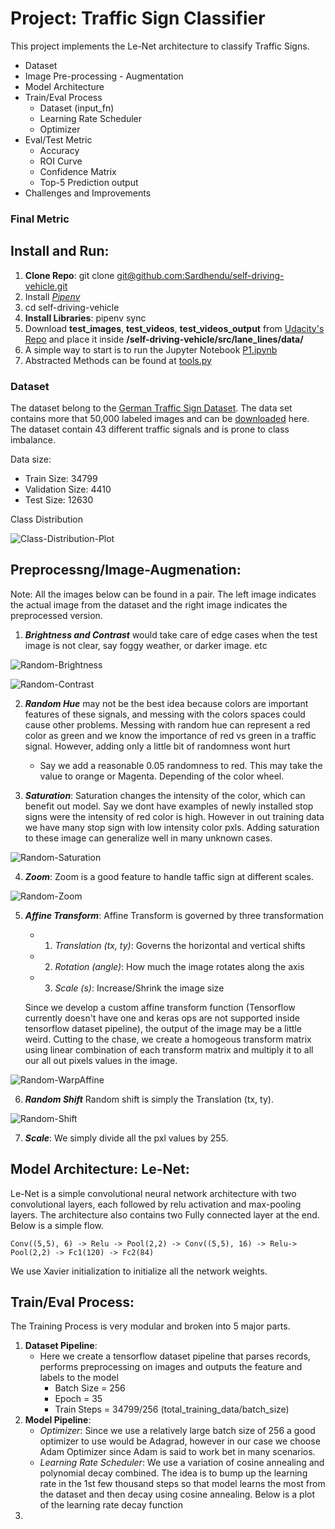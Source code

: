 # Project: Traffic Sign Classifier

This project implements the Le-Net architecture to classify Traffic Signs.

  * Dataset
  * Image Pre-processing - Augmentation
  * Model Architecture 
  * Train/Eval Process
    - Dataset (input_fn)
    - Learning Rate Scheduler
    - Optimizer
  * Eval/Test Metric
    - Accuracy
    - ROI Curve
    - Confidence Matrix
    - Top-5 Prediction output
  * Challenges and Improvements

### Final Metric

## Install and Run:
1. **Clone Repo**: git clone [git@github.com:Sardhendu/self-driving-vehicle.git]()
2. Install [*Pipenv*](https://pipenv-fork.readthedocs.io/en/latest/)
3. cd self-driving-vehicle
3. **Install Libraries**: pipenv sync
4. Download **test_images**, **test_videos**, **test_videos_output** from [Udacity's Repo](https://github.com/udacity/CarND-LaneLines-P1) and place it inside  **/self-driving-vehicle/src/lane_lines/data/** 
5. A simple way to start is to run the Jupyter Notebook [P1.ipynb](https://github.com/Sardhendu/self-driving-vehicle/blob/master/src/lane_lines/P1.ipynb)
6. Abstracted Methods can be found at [tools.py](https://github.com/Sardhendu/self-driving-vehicle/blob/master/src/lane_lines/tools.py)

### Dataset
The dataset belong to the [German Traffic Sign Dataset](http://benchmark.ini.rub.de/?section=gtsrb&subsection=dataset). The data set contains more that 50,000 labeled images and can be [downloaded](https://s3-us-west-1.amazonaws.com/udacity-selfdrivingcar/traffic-signs-data.zip) here. The dataset contain 43 different traffic signals and is prone to class imbalance. 

Data size:

   - Train Size: 34799
   - Validation Size: 4410
   - Test Size: 12630
   
Class Distribution
 
![Class-Distribution-Plot](https://github.com/Sardhendu/self-driving-vehicle/blob/master/src/traffic_sign_classifier/images/class_distribution_plot.png)


## Preprocessng/Image-Augmenation:

Note: All the images below can be found in a pair. The left image indicates the actual image from the dataset and 
the right image indicates the preprocessed version.

1. ***Brightness and Contrast*** would take care of edge cases when the test image is not clear, say foggy weather,
 or darker image. etc
 
![Random-Brightness](https://github.com/Sardhendu/self-driving-vehicle/blob/master/src/traffic_sign_classifier/images/random_brightness.png)
 
![Random-Contrast](https://github.com/Sardhendu/self-driving-vehicle/blob/master/src/traffic_sign_classifier/images/random_contrast.png)
  
2. ***Random Hue*** may not be the best idea because colors are important features of these signals, and messing with 
the colors spaces could cause other problems. Messing with random hue can represent a red color as green and we know 
the importance of red vs green in a traffic signal. However, adding only a little bit of randomness wont hurt
    - Say we add a reasonable 0.05 randomness to red. This may take the value to orange or Magenta. Depending of 
    the color wheel.
    
3. ***Saturation***: Saturation changes the intensity of the color, which can benefit out model. Say we dont have 
examples of newly installed stop signs were the intensity of red color is high. However in out training data we 
have many stop sign with low intensity color pxls. Adding saturation to these image can generalize well in many 
unknown cases. 
 
![Random-Saturation](https://github.com/Sardhendu/self-driving-vehicle/blob/master/src/traffic_sign_classifier/images/random_saturation.png)

4. ***Zoom***: Zoom is a good feature to handle taffic sign at different scales. 
 
![Random-Zoom](https://github.com/Sardhendu/self-driving-vehicle/blob/master/src/traffic_sign_classifier/images/random_zoom.png)

5. ***Affine Transform***: Affine Transform is governed by three transformation 
   * 1) *Translation (tx, ty)*: Governs the horizontal and vertical shifts
   * 2) *Rotation (angle)*: How much the image rotates along the axis
   * 3) *Scale (s)*: Increase/Shrink the image size
   
   Since we develop a custom affine transform function (Tensorflow currently doesn't have one and keras ops are not 
   supported inside tensorflow dataset pipeline), the output of the image may be a little weird. Cutting to the 
   chase, we create a homogeous transform matrix using linear combination of each transform matrix and multiply it to
    all our all out pixels values in the image.
    
![Random-WarpAffine](https://github.com/Sardhendu/self-driving-vehicle/blob/master/src/traffic_sign_classifier/images/warp_affine.png)

6. ***Random Shift*** Random shift is simply the Translation (tx, ty). 

![Random-Shift](https://github.com/Sardhendu/self-driving-vehicle/blob/master/src/traffic_sign_classifier/images/random_shift.png)

7. ***Scale***: We simply divide all the pxl values by 255.

## Model Architecture: Le-Net:
Le-Net is a simple convolutional neural network architecture with two convolutional layers, each followed by 
relu activation and max-pooling layers. The architecture also contains two Fully connected layer at the end. Below is a 
simple flow.

    Conv((5,5), 6) -> Relu -> Pool(2,2) -> Conv((5,5), 16) -> Relu-> Pool(2,2) -> Fc1(120) -> Fc2(84)
    
We use Xavier initialization to initialize all the network weights.
    
## Train/Eval Process:
The Training Process is very modular and broken into 5 major parts.

   1. **Dataset Pipeline**:
        - Here we create a tensorflow dataset pipeline that parses records, performs preprocessing on images and 
        outputs the feature and labels to the model
            - Batch Size = 256
            - Epoch = 35
            - Train Steps = 34799/256  (total_training_data/batch_size)
   2. **Model Pipeline**:
        - *Optimizer*: Since we use a relatively large batch size of 256 a good optimizer to use would be Adagrad, 
        however in our case we choose Adam Optimizer since Adam is said to work bet in many scenarios. 
        - *Learning Rate Scheduler*: We use a variation of cosine annealing and polynomial decay combined. The idea is 
        to bump up the learning rate in the 1st few thousand steps so that model learns the most from the dataset and
         then decay using cosine annealing. Below is a plot of the learning rate decay function  
   3. 